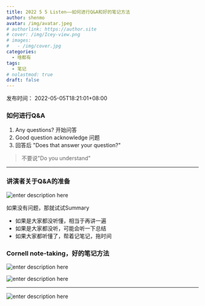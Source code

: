 ```yaml
---
title: 2022 5 5 Listen——如何进行Q&A和好的笔记方法
author: shenmo
avatar: /img/avatar.jpeg
# authorlink: https://author.site
# cover: /img/Icey-view.png
# images:
#   - /img/cover.jpg
categories:
  - 啥都有
tags:
  - 笔记
# nolastmod: true
draft: false
---
```

发布时间： 2022-05-05T18:21:01+08:00



<!--more-->


### 如何进行Q&A
1. Any questions? 开始问答
2. Good question acknowledge 问题
3. 回答后 "Does that answer your question?"
> 不要说"Do you understand"

---
### 讲演者关于Q&A的准备
![enter description here](https://xiaoshujiang-shenmo.oss-accelerate.aliyuncs.com/小书匠/1651747718385.png)

如果没有问题，那就试试Summary
* 如果是大家都没听懂，相当于再讲一遍
* 如果是大家都没听，可能会听一下总结
* 如果大家都听懂了，帮着记笔记，拖时间

### Cornell note-taking，好的笔记方法
![enter description here](https://xiaoshujiang-shenmo.oss-accelerate.aliyuncs.com/小书匠/1651752178141.png)

![enter description here](https://xiaoshujiang-shenmo.oss-accelerate.aliyuncs.com/小书匠/1651752203961.png)

----
![enter description here](https://xiaoshujiang-shenmo.oss-accelerate.aliyuncs.com/小书匠/1651753702433.png)

